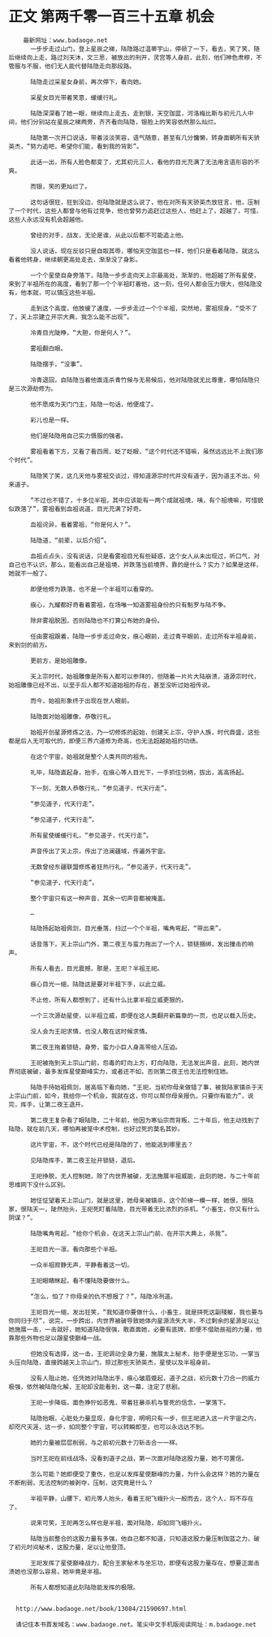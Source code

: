 # 正文 第两千零一百三十五章 机会
        最新网址：www.badaoge.net
          一步步走过山门，登上星辰之梯，陆隐路过温蒂宇山，停顿了一下，看去，笑了笑，随后继续向上走，路过刘天沐，文三思，被放出的刑开，灵宫等人身前，此刻，他们神色肃穆，不管服与不服，他们无人能代替陆隐走向那段路。
      
          陆隐走过采星女身前，再次停下，看向她。
      
          采星女目光带着笑意，缓缓行礼。
      
          陆隐深深看了她一眼，继续向上走去，走到银，天空珈蓝，河洛梅比斯与初元几人中间，他们分别站在星辰之梯两旁，齐齐看向陆隐，银脸上的笑容依然那么灿烂。
      
          陆隐第一次开口说话，带着淡淡笑容，语气随意，甚至有几分慵懒，转身面朝所有天骄英杰，“努力追吧，希望你们能，看到我的背影”。
      
          此话一出，所有人脸色都变了，尤其初元三人，看他的目光充满了无法用言语形容的不爽。
      
          而银，笑的更灿烂了。
      
          这句话很狂，狂到没边，但陆隐就是这么说了，他在对所有天骄英杰放狂言，他，压制了一个时代，这些人都曾与他有过竞争，他也曾努力追赶过这些人，他赶上了，超越了，可惜，这些人永远没有机会超越他。
      
          曾经的对手，战友，无论是谁，从此以后都不可能追上他。
      
          没人说话，现在反驳只是自取其辱，哪怕天空珈蓝也一样，他们只是看着陆隐，就这么看着他转身，继续朝更高处走去，渐渐没了身影。
      
          一个个星使自身旁落下，陆隐一步步走向天上宗最高处，渐渐的，他超越了所有星使，来到了半祖所在的高度，看到了那一个个半祖盯着他，这一刻，任何人都会压力很大，但陆隐没有，他本就，可以镇压这些半祖。
      
          走到这个高度，他放缓了速度，一步步走过一个个半祖，突然地，雾祖现身，“受不了了，天上宗建立开宗大典，我怎么能不出现”。
      
          冷青目光陡睁，“大胆，你是何人？”。
      
          雾祖翻白眼。
      
          陆隐摆手，“没事”。
      
          冷青退回，自陆隐当着他面连杀青竹候与无易候后，他对陆隐就无比尊重，哪怕陆隐只是三次源劫修为。
      
          他不愿成为天门门主，陆隐一句话，他便成了。
      
          彩儿也是一样。
      
          他们是陆隐用自己实力慑服的强者。
      
          雾祖看着下方，又看了看四周，眨了眨眼，“这个时代还不错嘛，虽然远远比不上我们那个时代”。
      
          陆隐笑了笑，这几天他与雾祖交谈过，得知道源宗时代并没有道子，因为道主不出，何来道子。
      
          “不过也不错了，十多位半祖，其中应该能有一两个成就祖境，咦，有个祖境嘛，可惜貌似跌落了”，雾祖看到血祖说道，目光充满了好奇。
      
          血祖诧异，看着雾祖，“你是何人？”。
      
          陆隐道，“前辈，以后介绍”。
      
          血祖点点头，没有说话，只是看雾祖目光有些疑惑，这个女人从未出现过，听口气，对自己也不认识，那么，能看出自己是祖境，并跌落当前境界，靠的是什么？实力？如果是这样，她就不一般了。
      
          即便他修为跌落，也不是一个半祖可以看穿的。
      
          痕心，九耀都好奇看着雾祖，在场唯一知道雾祖身份的只有魁罗与陆不争。
      
          除非雾祖脱困，否则陆隐也不打算公布她的身份。
      
          任由雾祖跟着，陆隐一步步走过命女，痕心眼前，走过青平眼前，走过所有半祖身前，来到剑的前方。
      
          更前方，是始祖雕像。
      
          天上宗时代，始祖雕像是所有人都可以参拜的，但随着一片片大陆崩溃，道源宗时代，始祖雕像已经不出，以至于后人都不知道始祖的存在，甚至没听过始祖传说。
      
          而今，始祖形象终于出现在世人眼前。
      
          陆隐面对始祖雕像，恭敬行礼。
      
          始祖开创星源修炼之法，乃一切修炼的起始，创建天上宗，守护人族，时代鼎盛，这些都是后人无可取代的，即便三界六道修为奇高，也无法超越始祖的功绩。
      
          在这个宇宙，始祖就是整个人类共同的祖先。
      
          礼毕，陆隐直起身，抬手，在痕心等人目光下，一手抓住剑柄，拔出，高高扬起。
      
          下一刻，无数人恭敬行礼，“参见道子，代天行走”。
      
          “参见道子，代天行走”。
      
          “参见道子，代天行走”。
      
          所有星使缓缓行礼，“参见道子，代天行走”。
      
          声音传出了天上宗，传出了沧澜疆域，传遍外宇宙。
      
          无数曾经东疆联盟修炼者狂热行礼，“参见道子，代天行走”。
      
          “参见道子，代天行走”。
      
          整个宇宙只有这一种声音，其余一切声音都被掩盖。
      
          …
      
          陆隐扬起始祖佩剑，目光垂落，扫过一个个半祖，嘴角弯起，“带出来”。
      
          话音落下，天上宗山门外，第二夜王与蛮力拖出了一个人，锁链捆绑，发出撞击的响声。
      
          所有人看去，目光震撼，那是，王祀？半祖王祀。
      
          痕心目光一缩，陆隐这是要对半祖下手，以此立威。
      
          不止他，所有人都想到了，还有什么比拿半祖立威更狠的。
      
          一个三次源劫星使，以半祖立威，即便在这人类翻开新篇章的一页，也足以载入历史。
      
          没人会为王祀求情，也没人敢在这时候求情。
      
          第二夜王拖着锁链，身旁，蛮力小巨人身高带给人压迫。
      
          王祀被拖到天上宗山门前，怨毒的盯向上方，盯向陆隐，无法发出声音，此刻，她内世界彻底被破，最多发挥星使巅峰实力，或者还不如，否则第二夜王也无法控制住她。
      
          陆隐手持始祖佩剑，居高临下看向她，“王祀，当初你母亲做错了事，被我陆家镇杀于天上宗山门前，如今，我给你一个机会，我就在这，你可以帮你母亲报仇，只要你有能力”，说完，挥手，让第二夜王退开。
      
          第二夜王复杂看了眼陆隐，二十年前，他因为寒仙宗而背叛，二十年后，他主动找到了陆隐，就在前几天，哪怕再被笼中术控制，也好过死的莫名其妙。
      
          这片宇宙，不，这个时代已经是陆隐的了，他能逃到哪里去？
      
          见陆隐挥手，第二夜王扯开锁链，退后。
      
          王祀挣脱，无人控制她，除了内世界被破，无法施展半祖威能，此刻的她，与二十年前思维网下没什么区别。
      
          她怔怔望着天上宗山门，就是这里，她母亲被镇杀，这个阶梯一模一样，她恨，恨陆家，恨陆天一，陡然抬头，王祀死盯着陆隐，目光带着无比浓烈的杀机，“小畜生，你又有什么阴谋？”。
      
          陆隐嘴角弯起，“给你个机会，在这天上宗山门前，在开宗大典上，杀我”。
      
          王祀目光一凛，看向那些个半祖。
      
          一众半祖寂静无声，平静看着这一切。
      
          王祀眼睛眯起，看不懂陆隐要做什么。
      
          “怎么，怕了？你母亲的仇不想报了？”，陆隐冷冽道。
      
          王祀目光一缩，发出狂笑，“我知道你要做什么，小畜生，就是拼死这副殘躯，我也要与你同归于尽”，说完，一步跨出，内世界被破导致她体内星源流失大半，不过剩余的星源足以让她施展一击，一击就好，她知道陆隐很强，敢直面她，必要有底牌，即便不借助辰祖的力量，他靠那些外物也足以跟星使巅峰一战。
      
          但她没有选择，这一击，王祀调动全身力量，施展太上秘术，抬手便是坐忘功，一掌当头压向陆隐，直接跨越天上宗山门，掠过那些天骄英杰，星使以及半祖身前。
      
          没有人阻止她，任凭她对陆隐出手，痕心皱眉蹙起，道子之战，初元数十刀合一的威力极强，依然被陆隐化解，王祀却没能看到，这一幕，注定了悲剧。
      
          王祀一步降临，面色狰狞如恶鬼，带着狂暴杀机与誓死的信念，一掌落下。
      
          陆隐抬眼，心脏处力量显现，身化宇宙，明明只有一步，但王祀进入这一片宇宙之内，却咫尺天涯，这一步，如同整个宇宙，可以转瞬即至，也可以永远达不到。
      
          她的力量被层层削弱，与之前初元数十刀斩击合一一样。
      
          当时王祀在前线战场，没看到道子之战，第一次面对陆隐这股力量，她不可置信。
      
          怎么可能？她即便受了重伤，也足以发挥星使巅峰的力量，为什么会这样？她的力量在不断削弱，无法控制的被剥夺，压制，这究竟是什么？
      
          半祖平静，山腰下，初元等人抬头，看着王祀飞蛾扑火一般而去，这个人，将不存在了。
      
          说来可笑，王祀再怎么样也是半祖，面对陆隐，却如同飞蛾扑火。
      
          陆隐当前整合的这股力量有多强，他自己都不知道，只知道这股力量压制珈蓝之力，破了初元时间秘术，这股力量，足以让他登顶。
      
          王祀发挥了星使巅峰战力，配合王家秘术与坐忘功，即便有这股力量存在，想要正面击溃她也没那么容易，她毕竟是半祖。
      
          所有人都想知道此刻陆隐能发挥的极限。
      
      
      http://www.badaoge.net/book/13084/21590697.html
      
      请记住本书首发域名：www.badaoge.net。笔尖中文手机版阅读网址：m.badaoge.net